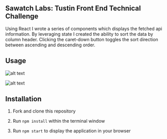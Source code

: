 ## Sawatch Labs: Tustin Front End Technical Challenge

Using React I wrote a series of components which displays the fetched api information.  By leveraging state I created the
ability to sort the data by column header.  Clicking the caret-down button toggles the sort direction between ascending and 
descending order. 

## Usage 

![alt text](https://media.giphy.com/media/QWimmlNhuerYHlDu6I/giphy.gif)

![alt text](https://media.giphy.com/media/hWMT7Bq79Y1yByP2rH/giphy.gif)

## Installation

1) Fork and clone this repository

2) Run `npm install` within the terminal window

3) Run `npm start` to display the application in your browser
